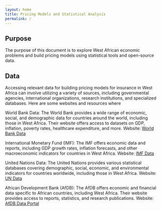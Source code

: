 ```yaml
---
layout: home
title: Pricing Models and Statistical Analysis
permalink: /
---
```


## Purpose

The purpose of this document is to explore West African economic problems and build pricing models using statistical tools and open-source data.


## Data

Accessing relevant data for building pricing models for insurance in West Africa can involve utilizing a variety of sources, including governmental agencies, international organizations, research institutions, and specialized databases. Here are some websites and resources where 

World Bank Data: The World Bank provides a wide range of economic, social, and demographic data for countries around the world, including those in West Africa. Their website offers access to datasets on GDP, inflation, poverty rates, healthcare expenditure, and more. Website: [World Bank Data](https://databank.worldbank.org/)

International Monetary Fund (IMF): The IMF offers economic data and reports, including GDP growth rates, inflation forecasts, and other macroeconomic indicators for countries in West Africa. Website: [IMF Data](https://www.imf.org/en/Data)

United Nations Data: The United Nations provides various statistical databases covering demographic, social, economic, and environmental indicators for countries worldwide, including those in West Africa. Website: [UN Data](https://data.un.org/DataMartInfo.aspx)

African Development Bank (AfDB): The AfDB offers economic and financial data specific to African countries, including West Africa. Their website provides access to reports, statistics, and research publications. Website: [AfDB Data Portal](https://www.afdb.org/en/knowledge/statistics)
